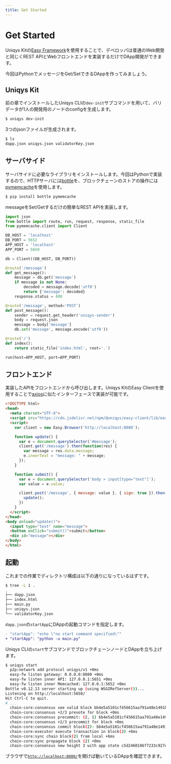 ```yaml
---
title: Get Started
---
```


# Get Started

Uniqys Kitの[Easy Framework](/ja/easy-framework/easy-framework.md)を使用することで、デベロッパは普通のWeb開発と同じくREST APIとWebフロントエンドを実装するだけでDApp開発ができます。

今回はPythonでメッセージをGet/SetできるDAppを作ってみましょう。

## Uniqys Kit

前の章でインストールしたUniqys CLIの`dev-init`サブコマンドを用いて、バリデータが1人の開発用のノードのconfigを生成します。

```bash
$ uniqys dev-init
```

3つのjsonファイルが生成されます。

```bash
$ ls
dapp.json uniqys.json validatorKey.json
```

## サーバサイド

サーバサイドに必要なライブラリをインストールします。今回はPythonで実装するので、HTTPサーバには[bottle](https://bottlepy.org)を、ブロックチェーンのストアの操作には[pymemcache](https://github.com/pinterest/pymemcache)を使用します。

```bash
$ pip install bottle pymemcache
```

messageをSet/Getするだけの簡単なREST APIを実装します。

```python
import json
from bottle import route, run, request, response, static_file
from pymemcache.client import Client

DB_HOST = 'localhost'
DB_PORT = 5652
APP_HOST = 'localhost'
APP_PORT = 5650

db = Client((DB_HOST, DB_PORT))

@route('/message')
def get_message():
    message = db.get('message')
    if message is not None:
        decoded = message.decode('utf8')
        return {'message': decoded}
    response.status = 400

@route('/message', method='POST')
def post_message():
    sender = request.get_header('uniqys-sender')
    body = request.json
    message = body['message']
    db.set('message', message.encode('utf8'))

@route('/')
def index():
    return static_file('index.html', root='.')

run(host=APP_HOST, port=APP_PORT)
```

## フロントエンド

実装したAPIをフロントエンドから呼び出します。Uniqys KitのEasy Clientを使用することで[axios](https://github.com/axios/axios)に似たインターフェースで実装が可能です。

```html
<!DOCTYPE html>
<head>
  <meta charset="UTF-8">
  <script src="https://cdn.jsdelivr.net/npm/@uniqys/easy-client/lib/easy.js"></script>
  <script>
    var client = new Easy.Browser('http://localhost:8080');

    function update() {
      var e = document.querySelector('#message');
      client.get('/message').then(function(res) {
        var message = res.data.message;
        e.innerText = "message: " + message;
      });
    }

    function submit() {
      var e = document.querySelector('body > input[type="text"]');
      var value = e.value;

      client.post('/message', { message: value }, { sign: true }).then(function() {
        update();
      })
    }
  </script>
</head>
<body onload="update()">
  <input type="text" name="message">
  <button onClick="submit()">submit</button>
  <div id="message"></div>
</body>
</html>
```

## 起動

これまでの作業でディレクトリ構成は以下の通りになっているはずです。

```bash
$ tree -L 1 .
.
├── dapp.json
├── index.html
├── main.py
├── uniqys.json
└── validatorKey.json
```

`dapp.json`の`startApp`にDAppの起動コマンドを指定します。

```diff
- "startApp": "echo \"no start command specified\""
+ "startApp": "python -u main.py"
```

Uniqys CLIの`start`サブコマンドでブロックチェーンノードとDAppを立ち上げます。

```bash
$ uniqys start
  p2p:network add protocol uniqys/v1 +0ms
  easy-fw listen gateway: 0.0.0.0:8080 +0ms
  easy-fw listen inner API: 127.0.0.1:5651 +0ms
  easy-fw listen inner Memcached: 127.0.0.1:5652 +0ms
Bottle v0.12.13 server starting up (using WSGIRefServer())...
Listening on http://localhost:5650/
Hit Ctrl-C to quit.
# ...
  chain-core:consensus see valid block bb4e5a5101cf456615aa791a48e1491b347985f02cfd1758a7b9f50d07c4ad4c +0ms
  chain-core:consensus +2/3 prevote for block +0ms
  chain-core:consensus precommit: (2, 1) bb4e5a5101cf456615aa791a48e1491b347985f02cfd1758a7b9f50d07c4ad4c +1ms
  chain-core:consensus +2/3 precommit for block +0ms
  chain-core:consensus commit block(2): bb4e5a5101cf456615aa791a48e1491b347985f02cfd1758a7b9f50d07c4ad4c +0ms
  chain-core:executor execute transaction in block(2) +6ms
  chain-core:sync chain block(2) from local +6ms
  chain-core:sync propagate block (2) +0ms
  chain-core:consensus new height 3 with app state c5d2460186f7233c927e7db2dcc703c0e500b653ca82273b7bfad8045d85a470 +2ms
```

ブラウザで[`http://localhost:8080/`](http://localhost:8080/)を開けば動いているDAppを確認できます。
